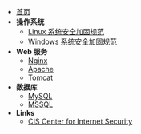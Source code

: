 <!-- docs/_sidebar.md -->

- [首页](/)
- **操作系统**
    - [Linux 系统安全加固规范](/linux)
    - [Windows 系统安全加固规范](/windows)
- **Web 服务**
    - [Nginx]()
    - [Apache]()
    - [Tomcat]()
- **数据库**
    - [MySQL](/mysql)
    - [MSSQL](/mssql)
- **Links**
    - [CIS Center for Internet Security](https://www.cisecurity.org/)
